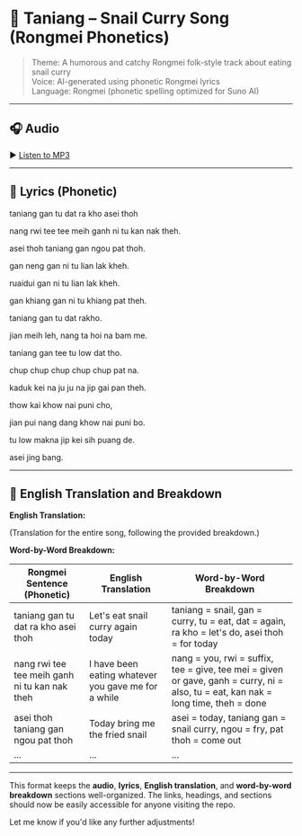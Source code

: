 # 🐌 Taniang – Snail Curry Song (Rongmei Phonetics)

> Theme: A humorous and catchy Rongmei folk-style track about eating snail curry  
> Voice: AI-generated using phonetic Rongmei lyrics  
> Language: Rongmei (phonetic spelling optimized for Suno AI)

---

## 🎧 Audio  
▶️ [Listen to MP3](taniang.mp3)

---

## 🎤 Lyrics (Phonetic)

taniang gan tu dat ra kho asei thoh

nang rwi tee tee meih ganh ni tu kan nak theh.

asei thoh taniang gan ngou pat thoh.

gan neng gan ni tu lian lak kheh.

ruaidui gan ni tu lian lak kheh.

gan khiang gan ni tu khiang pat theh.

taniang gan tu dat rakho.

jian meih leh, nang ta hoi na bam me.

taniang gan tee tu low dat tho.

chup chup chup chup chup pat na.

kaduk kei na ju ju na jip gai pan theh.

thow kai khow nai puni cho,

jian pui nang dang khow nai puni bo.

tu low makna jip kei sih puang de.

asei jing bang.


---

## 📜 English Translation and Breakdown

**English Translation:**

(Translation for the entire song, following the provided breakdown.)

**Word-by-Word Breakdown:**

| Rongmei Sentence (Phonetic) | English Translation | Word-by-Word Breakdown |
|-----------------------------|----------------------|--------------------------|
| taniang gan tu dat ra kho asei thoh | Let's eat snail curry again today | taniang = snail, gan = curry, tu = eat, dat = again, ra kho = let's do, asei thoh = for today |
| nang rwi tee tee meih ganh ni tu kan nak theh | I have been eating whatever you gave me for a while | nang = you, rwi = suffix, tee = give, tee mei = given or gave, ganh = curry, ni = also, tu = eat, kan nak = long time, theh = done |
| asei thoh taniang gan ngou pat thoh | Today bring me the fried snail | asei = today, taniang gan = snail curry, ngou = fry, pat thoh = come out |
| ... | ... | ... |

---

This format keeps the **audio**, **lyrics**, **English translation**, and **word-by-word breakdown** sections well-organized. The links, headings, and sections should now be easily accessible for anyone visiting the repo.

Let me know if you'd like any further adjustments!


